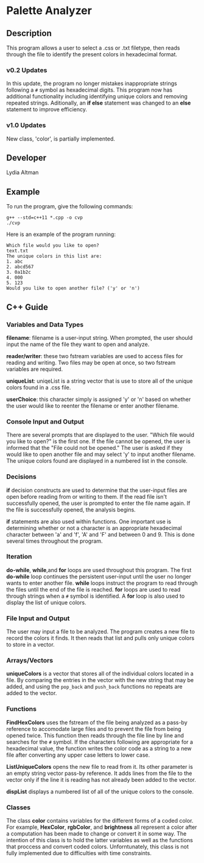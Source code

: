 # Palette Analyzer

## Description

This program allows a user to select a .css or .txt filetype, then reads through the file to identify the present colors in hexadecimal format. 

### v0.2 Updates

In this update, the program no longer mistakes inappropriate strings following a `#` symbol as hexadecimal digits. This program now has additional functionality including identifying unique colors and removing repeated strings. Aditionally, an **if else** statement was changed to an **else** statement to improve efficiency. 

### v1.0 Updates

New class, 'color', is partially implemented.


## Developer

Lydia Altman

## Example

To run the program, give the following commands:

```
g++ --std=c++11 *.cpp -o cvp
./cvp
```

Here is an example of the program running:

```
Which file would you like to open?
text.txt
The unique colors in this list are:
1. abc
2. abcd567
3. 0a1b2c
4. 000
5. 123
Would you like to open another file? ('y' or 'n')
```

## C++ Guide

### Variables and Data Types

**filename**: filename is a user-input string. When prompted, the user should input the name of the file they want to open and analyze. 

**reader/writer**: these two fstream variables are used to access files for reading and writing. Two files may be open at once, so two fstream variables are required.

**uniqueList**: uniqeList is a string vector that is use to store all of the unique colors found in a .css file. 

**userChoice**: this character simply is assigned 'y' or 'n' based on whether the user would like to reenter the filename or enter another filename.

### Console Input and Output

There are several prompts that are displayed to the user. "Which file would you like to open?" is the first one. If the file cannot be opened, the user is informed that the "File could not be opened." The user is asked if they would like to open another file and may select 'y' to input another filename. The unique colors found are displayed in a numbered list in the console.

### Decisions

**if** decision constructs are used to determine that the user-input files are open before reading from or writing to them. If the read file isn't successfully opened, the user is prompted to enter the file name again. If the file is successfully opened, the analysis begins.

**if** statements are also used within functions. One important use is determining whether or not a character is an appropriate hexadecimal character between 'a' and 'f', 'A' and 'F' and between 0 and 9. This is done several times throughout the program.

### Iteration

**do-while**, **while**,and **for** loops are used throughout this program. The first **do-while** loop continues the persistent user-input until the user no longer wants to enter another file. **while** loops instruct the program to read through the files until the end of the file is reached. **for** loops are used to read through strings when a `#` symbol is identified. A **for** loop is also used to display the list of unique colors. 

### File Input and Output

The user may input a file to be analyzed. The program creates a new file to record the colors it finds. It then reads that list and pulls only unique colors to store in a vector.

### Arrays/Vectors

**uniqueColors** is a vector that stores all of the individual colors located in a file. By comparing the entries in the vector with the new string that may be added, and using the `pop_back` and `push_back` functions no repeats are added to the vector.

### Functions

**FindHexColors** uses the fstream of the file being analyzed as a pass-by reference to accomodate large files and to prevent the file from being opened twice. This function then reads through the file line by line and searches for the `#` symbol. If the characters following are appropriate for a hexadecimal value, the function writes the color code as a string to a new file after converting any upper case letters to lower case. 

**ListUniqueColors** opens the new file to read from it. Its other parameter is an empty string vector pass-by reference. It adds lines from the file to the vector only if the line it is reading has not already been added to the vector.

**dispList** displays a numbered list of all of the unique colors to the console.

### Classes

The class **color** contains variables for the different forms of a coded color. For example, **HexColor**, **rgbColor**, and **brightness** all represent a color after a computation has been made to change or convert it in some way. 
The intention of this class is to hold the latter variables as well as the functions that proccess and convert coded colors. Unforntunately, this class is not fully implemented due to difficulties with time constraints.
